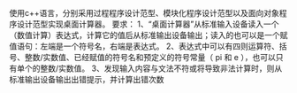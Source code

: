 使用c++语言，分别采用过程程序设计范型、模块化程序设计范型以及面向对象程序设计范型实现桌面计算器。
要求：
1、“桌面计算器”从标准输入设备读入一个（数值计算）表达式，计算它的值后从标准输出设备输出；读入的也可以是一个赋值语句：左端是一个符号名，右端是表达式。
2、表达式中可以有四则运算符、括号、整数/实数值、已经赋值的符号名和预定义的符号常量（ pi 和 e ），也可以只有单个的整数/实数值。
3、发现输入内容与文法不符或将导致非法计算时，则从标准输出设备输出出错提示，并计算出错次数
